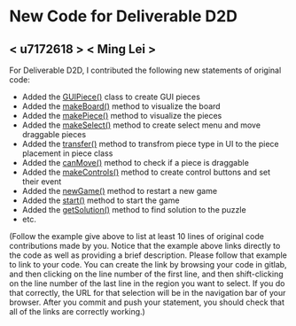 # New Code for Deliverable D2D

## < u7172618 > < Ming Lei >

For Deliverable D2D, I contributed the following new statements of original code:

- Added the [GUIPiece()](https://gitlab.cecs.anu.edu.au/u6891814/comp1110-ass2-tue15h/-/blob/master/src/comp1110/ass2/gui/Board.java#L75-92) class to create GUI pieces
- Added the [makeBoard()](https://gitlab.cecs.anu.edu.au/u6891814/comp1110-ass2-tue15h/-/blob/master/src/comp1110/ass2/gui/Board.java#L120-131) method to visualize the board
- Added the [makePiece()](https://gitlab.cecs.anu.edu.au/u6891814/comp1110-ass2-tue15h/-/blob/master/src/comp1110/ass2/gui/Board.java#L133-183) method to visualize the pieces
- Added the [makeSelect()](https://gitlab.cecs.anu.edu.au/u6891814/comp1110-ass2-tue15h/-/blob/master/src/comp1110/ass2/gui/Board.java#L185-297) method to create select menu and move draggable pieces
- Added the [transfer()](https://gitlab.cecs.anu.edu.au/u6891814/comp1110-ass2-tue15h/-/blob/master/src/comp1110/ass2/gui/Board.java#L298-329) method to transfrom piece type in UI to the piece placement in piece class
- Added the [canMove()](https://gitlab.cecs.anu.edu.au/u6891814/comp1110-ass2-tue15h/-/blob/master/src/comp1110/ass2/gui/Board.java#L331-339) method to check if a piece is draggable
- Added the [makeControls()](https://gitlab.cecs.anu.edu.au/u6891814/comp1110-ass2-tue15h/-/blob/master/src/comp1110/ass2/gui/Board.java#L345-389) method to create control buttons and set their event
- Added the [newGame()](https://gitlab.cecs.anu.edu.au/u6891814/comp1110-ass2-tue15h/-/blob/master/src/comp1110/ass2/gui/Board.java#L397-407) method to restart a new game
- Added the [start()](https://gitlab.cecs.anu.edu.au/u6891814/comp1110-ass2-tue15h/-/blob/master/src/comp1110/ass2/gui/Board.java#L414-427) method to start the game
- Added the [getSolution()](https://gitlab.cecs.anu.edu.au/u6891814/comp1110-ass2-tue15h/-/blob/master/src/comp1110/ass2/FitGame.java#L296-337) method to find solution to the puzzle
- etc.

(Follow the example give above to list at least 10 lines of original code contributions made by you. Notice that the example above links directly to the code as well as providing a brief description.   Please follow that example to link to your code.  You can create the link by browsing your code in gitlab, and then clicking on the line number of the first line, and then shift-clicking on the line number of the last line in the region you want to select.  If you do that correctly, the URL for that selection will be in the navigation bar of your browser.  After you commit and push your statement, you should check that all of the links are correctly working.)